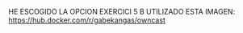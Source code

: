 HE ESCOGIDO LA OPCION EXERCICI 5 B
UTILIZADO ESTA IMAGEN: https://hub.docker.com/r/gabekangas/owncast
